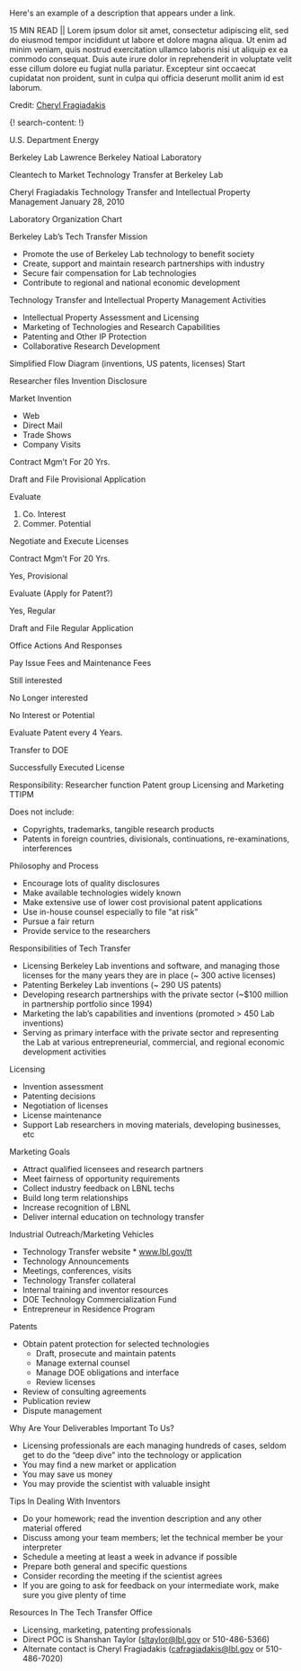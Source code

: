 Here's an example of a description that appears under a link.

15 MIN READ || Lorem ipsum dolor sit amet, consectetur adipiscing elit, sed do eiusmod tempor incididunt ut labore et dolore magna aliqua. Ut enim ad minim veniam, quis nostrud exercitation ullamco laboris nisi ut aliquip ex ea commodo consequat. Duis aute irure dolor in reprehenderit in voluptate velit esse cillum dolore eu fugiat nulla pariatur. Excepteur sint occaecat cupidatat non proident, sunt in culpa qui officia deserunt mollit anim id est laborum.

Credit: [Cheryl Fragiadakis](https://www.linkedin.com/in/cherylfragiadakis)

{! search-content: !}

U.S. Department Energy

Berkeley Lab 
Lawrence Berkeley Natioal Laboratory

Cleantech to Market
Technology Transfer at Berkeley Lab 

Cheryl Fragiadakis 
Technology Transfer and Intellectual Property Management
January 28, 2010



Laboratory Organization Chart


Berkeley Lab’s Tech Transfer Mission
* Promote the use of Berkeley Lab technology to benefit society
* Create, support and maintain research partnerships with industry
* Secure fair compensation for Lab technologies
* Contribute to regional and national economic development



Technology Transfer and Intellectual Property Management Activities
* Intellectual Property Assessment and Licensing
* Marketing of Technologies and Research Capabilities
* Patenting and Other IP Protection
* Collaborative Research Development



Simplified Flow Diagram (inventions, US patents, licenses)
Start

Researcher files 
Invention Disclosure

Market Invention
- Web
- Direct Mail
- Trade Shows
- Company Visits

Contract Mgm’t
For 20 Yrs.

Draft and File Provisional Application

Evaluate 
1. Co. Interest
2. Commer. Potential

Negotiate and Execute Licenses

Contract Mgm’t For 20 Yrs.

Yes, Provisional

Evaluate (Apply for Patent?)

Yes, Regular

Draft and File Regular Application

Office Actions And Responses

Pay Issue Fees and Maintenance Fees

Still interested

No Longer interested

No Interest or Potential 

Evaluate Patent  every 4 Years.

Transfer to DOE

Successfully Executed License

Responsibility: 
Researcher function
Patent group
Licensing and Marketing
TTIPM

Does not include:
- Copyrights, trademarks, tangible research products
- Patents in foreign countries, divisionals, continuations, re-examinations, interferences




Philosophy and Process
* Encourage lots of quality disclosures
* Make available technologies widely known
* Make extensive use of lower cost provisional patent applications
* Use in-house counsel especially to file “at risk”
* Pursue a fair return 
* Provide service to the researchers



Responsibilities of Tech Transfer
* Licensing Berkeley Lab inventions and software, and managing those licenses for the many years they are in place (~ 300 active licenses)
* Patenting Berkeley Lab inventions (~ 290 US patents)
* Developing research partnerships with the private sector (~$100 million in partnership portfolio since 1994)
* Marketing the lab’s capabilities and inventions (promoted > 450 Lab inventions) 
* Serving as primary interface with the private sector and representing the Lab at various entrepreneurial, commercial, and regional economic development activities 



Licensing
* Invention assessment
* Patenting decisions
* Negotiation of licenses
* License maintenance
* Support Lab researchers in moving materials, developing businesses, etc




Marketing Goals
* Attract qualified licensees and research partners
* Meet fairness of opportunity requirements
* Collect industry feedback on LBNL techs
* Build long term relationships
* Increase recognition of LBNL
* Deliver internal education on technology transfer



Industrial Outreach/Marketing Vehicles
* Technology Transfer website
      * www.lbl.gov/tt
* Technology Announcements
* Meetings, conferences, visits
* Technology Transfer collateral 
* Internal training and inventor resources
* DOE Technology Commercialization Fund
* Entrepreneur in Residence Program



Patents
* Obtain patent protection for selected technologies
    * Draft, prosecute and maintain patents
    * Manage external counsel
    * Manage DOE obligations and interface
    * Review licenses
* Review of consulting agreements
* Publication review
* Dispute management



Why Are Your Deliverables Important To Us?
* Licensing professionals are each managing hundreds of cases, seldom get to do the “deep dive” into the technology or application
* You may find a new market or application
* You may save us money
* You may provide the scientist with valuable insight



Tips In Dealing With Inventors
* Do your homework; read the invention description and any other material offered
* Discuss among your team members; let the technical member be your interpreter
* Schedule a meeting at least a week in advance if possible
* Prepare both general and specific questions
* Consider recording the meeting if the scientist agrees
* If you are going to ask for feedback on your intermediate work, make sure you give plenty of time



Resources In The Tech Transfer Office
* Licensing, marketing, patenting professionals
* Direct POC is Shanshan Taylor (sltaylor@lbl.gov or 510-486-5366)
* Alternate contact is Cheryl Fragiadakis (cafragiadakis@lbl.gov or 510-486-7020)
